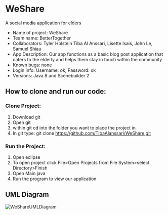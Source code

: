 # WeShare
A social media application for elders

- Name of project: WeShare
- Team name: BetterTogether
- Collaborators: Tyler Holstein Tiba Al Anssari, Lisette Isais, John Le, Samuel Shiau
- App Description: Our app functions as a basic blog post application that caters to the elderly and helps them stay in touch within the community 
- Known bugs: none
- Login info: Username: ok, Password: ok
- Versions: Java 8 and Scenebuilder 2

## How to clone and run our code:
  ### Clone Project:
1. Download git
2. Open git
3. within git cd into the folder you want to place the project in
4. In git type: git clone https://github.com/TibaAlanssari/WeShare.git
  ### Run the Project:
1. Open eclipse
2. To open project click File>Open Projects from File System>select Directory>Finish
3. Open Main.java
4. Run the program to view our application

## UML Diagram
![WeShareUMLDiagram](https://user-images.githubusercontent.com/55297857/116769342-ff026100-aa00-11eb-81c2-2bc0b183ece8.png)
